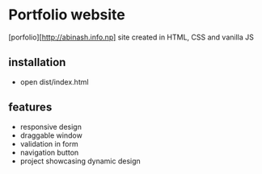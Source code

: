 # Portfolio website

[porfolio][http://abinash.info.np] site created in HTML, CSS and vanilla JS

## installation

- open dist/index.html

## features

- responsive design
- draggable window
- validation in form
- navigation button
- project showcasing dynamic design
